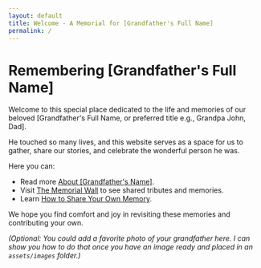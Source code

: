 ```yaml
---
layout: default
title: Welcome - A Memorial for [Grandfather's Full Name]
permalink: /
---
```


# Remembering [Grandfather's Full Name]

Welcome to this special place dedicated to the life and memories of our beloved [Grandfather's Full Name, or preferred title e.g., Grandpa John, Dad]. 

He touched so many lives, and this website serves as a space for us to gather, share our stories, and celebrate the wonderful person he was.

Here you can:
* Read more [About [Grandfather's Name]](about.html).
* Visit [The Memorial Wall](memorial-wall.html) to see shared tributes and memories.
* Learn [How to Share Your Own Memory](share-memory.html).

We hope you find comfort and joy in revisiting these memories and contributing your own.

_(Optional: You could add a favorite photo of your grandfather here. I can show you how to do that once you have an image ready and placed in an `assets/images` folder.)_